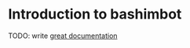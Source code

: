 # Introduction to bashimbot

TODO: write [great documentation](http://jacobian.org/writing/what-to-write/)
